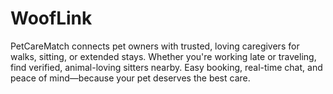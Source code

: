 # WoofLink
PetCareMatch connects pet owners with trusted, loving caregivers for walks, sitting, or extended stays. Whether you're working late or traveling, find verified, animal-loving sitters nearby. Easy booking, real-time chat, and peace of mind—because your pet deserves the best care.
